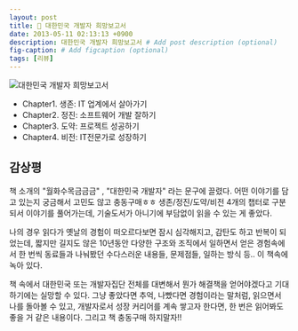```yaml
---
layout: post
title: 📕 대한민국 개발자 희망보고서
date: 2013-05-11 02:13:13 +0900
description: 대한민국 개발자 희망보고서 # Add post description (optional)
fig-caption: # Add figcaption (optional)
tags: [리뷰]
---
```


![대한민국 개발자 희망보고서](https://image.yes24.com/goods/2374638/XL)
- Chapter1. 생존: IT 업계에서 살아가기
- Chapter2. 정진: 소프트웨어 개발 잘하기
- Chapter3. 도약: 프로젝트 성공하기
- Chapter4. 비전: IT전문가로 성장하기

## 감상평 
책 소개의 "월화수목금금금" , "대한민국 개발자" 라는 문구에 끌렸다. 어떤 이야기를 담고 있는지 궁금해서 고민도 않고 충동구매ㅎㅎ 생존/정진/도약/비전 4개의 챕터로 구분되서 이야기를 풀어가는데, 기술도서가 아니기에 부담없이 읽을 수 있는 게 좋았다.

나의 경우 읽다가 옛날의 경험이 떠오르다보면 잠시 심각해지고, 감탄도 하고 반복이 되었는데, 짧지만 길지도 않은 10년동안 다양한 구조와 조직에서 일하면서 얻은 경험속에서 한 번씩 동료들과 나눠봤던 수다스러운 내용들, 문제점들, 일하는 방식 등.. 이 책속에 녹아 있다.

책 속에서 대한민국 또는 개발자집단 전체를 대변해서 뭔가 해결책을 얻어야겠다고 기대하기에는 실망할 수 있다. 그냥 좋았다면 추억, 나빴다면 경험이라는 말처럼, 읽으면서 나를 돌아볼 수 있고, 개발자로서 성장 커리어를 계속 쌓고자 한다면, 한 번은 읽어봐도 좋을 거 같은 내용이다. 그리고 책 충동구매 하지말자!!

